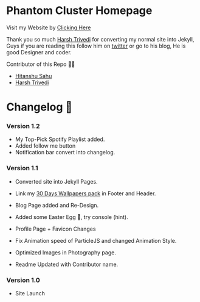 # Phantom Cluster Homepage 

Visit my Website by [Clicking Here](https://Phantom-Cluster.github.io)


Thank you so much [Harsh Trivedi](https://harsh98trivedi.github.io) for converting my normal site into Jekyll, Guys if you are reading this follow him on [twitter](https://twitter.com/harsh98trivedi) or go to his blog, He is good Designer and coder.

Contributor of this Repo 👨‍💻


- [Hitanshu Sahu](https://github.com/Phantom-Cluster)
- [Harsh Trivedi](https://github.com/harsh98trivedi)


# Changelog 📝

### Version 1.2
- My Top-Pick Spotify Playlist added.
- Added follow me button
- Notification bar convert into changelog.

### Version 1.1

- Converted site into Jekyll Pages.
- Link my [30 Days Wallpapers pack](http://wallpaper30.github.io) in Footer and Header.

- Blog Page added and Re-Design.
- Added some Easter Egg 🥚, try console (hint).
- Profile Page + Favicon Changes
- Fix Animation speed of ParticleJS and changed Animation Style.
- Optimized Images in Photography page.
- Readme Updated with Contributor name.


### Version 1.0

- Site Launch


